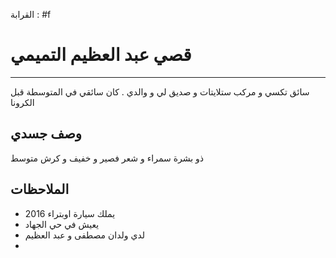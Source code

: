 القرابة : #f  

# قصي عبد العظيم التميمي 
---
سائق تكسي و مركب ستلايتات و صديق لي و والدي . كان سائقي في المتوسطة قبل الكرونا 

## وصف جسدي 
ذو بشرة سمراء و شعر فصير و خفيف و كرش متوسط 


## الملاحظات
- يملك سيارة اوبتراء 2016 
-  يعيش في حي الجهاد
-  لدي ولدان مصطفى و عبد العظيم 
- 